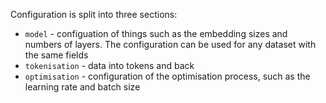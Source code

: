 Configuration is split into three sections:
- `model` - configuation of things such as the embedding sizes and numbers of layers. The configuration can be used for any dataset with the same fields
- `tokenisation` - data into tokens and back
- `optimisation` - configuration of the optimisation process, such as the learning rate and batch size